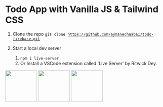 # Todo App with Vanilla JS & Tailwind CSS

1. Clone the repo
   <code>git clone https://github.com/aymanechaaba1/todo-firebase.git</code>

2. Start a local dev server
   1. <code>npm i live-server</code>
   2. Or Install a VSCode extension called 'Live Server' by Ritwick Dey.

<div class="flex items-center gap-10 my-5">
  <img src="https://upload.wikimedia.org/wikipedia/commons/thumb/6/6a/JavaScript-logo.png/800px-JavaScript-logo.png" width="100">
  <img src="https://avatars.githubusercontent.com/u/67109815?s=280&v=4" width="100">
  <img src="https://miro.medium.com/v2/resize:fit:300/1*R4c8lHBHuH5qyqOtZb3h-w.png" width="100">
</div>
